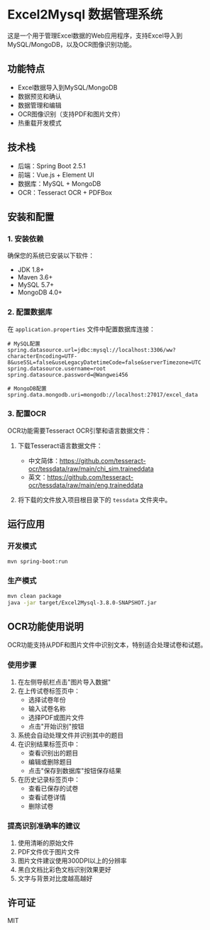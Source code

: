 # Excel2Mysql 数据管理系统

这是一个用于管理Excel数据的Web应用程序，支持Excel导入到MySQL/MongoDB，以及OCR图像识别功能。

## 功能特点

- Excel数据导入到MySQL/MongoDB
- 数据预览和确认
- 数据管理和编辑
- OCR图像识别（支持PDF和图片文件）
- 热重载开发模式

## 技术栈

- 后端：Spring Boot 2.5.1
- 前端：Vue.js + Element UI
- 数据库：MySQL + MongoDB
- OCR：Tesseract OCR + PDFBox

## 安装和配置

### 1. 安装依赖

确保您的系统已安装以下软件：

- JDK 1.8+
- Maven 3.6+
- MySQL 5.7+
- MongoDB 4.0+

### 2. 配置数据库

在 `application.properties` 文件中配置数据库连接：

```properties
# MySQL配置
spring.datasource.url=jdbc:mysql://localhost:3306/ww?characterEncoding=UTF-8&useSSL=false&useLegacyDatetimeCode=false&serverTimezone=UTC
spring.datasource.username=root
spring.datasource.password=@Wangwei456

# MongoDB配置
spring.data.mongodb.uri=mongodb://localhost:27017/excel_data
```

### 3. 配置OCR

OCR功能需要Tesseract OCR引擎和语言数据文件：

1. 下载Tesseract语言数据文件：
   - 中文简体：https://github.com/tesseract-ocr/tessdata/raw/main/chi_sim.traineddata
   - 英文：https://github.com/tesseract-ocr/tessdata/raw/main/eng.traineddata

2. 将下载的文件放入项目根目录下的 `tessdata` 文件夹中。

## 运行应用

### 开发模式

```bash
mvn spring-boot:run
```

### 生产模式

```bash
mvn clean package
java -jar target/Excel2Mysql-3.8.0-SNAPSHOT.jar
```

## OCR功能使用说明

OCR功能支持从PDF和图片文件中识别文本，特别适合处理试卷和试题。

### 使用步骤

1. 在左侧导航栏点击"图片导入数据"
2. 在上传试卷标签页中：
   - 选择试卷年份
   - 输入试卷名称
   - 选择PDF或图片文件
   - 点击"开始识别"按钮
3. 系统会自动处理文件并识别其中的题目
4. 在识别结果标签页中：
   - 查看识别出的题目
   - 编辑或删除题目
   - 点击"保存到数据库"按钮保存结果
5. 在历史记录标签页中：
   - 查看已保存的试卷
   - 查看试卷详情
   - 删除试卷

### 提高识别准确率的建议

1. 使用清晰的原始文件
2. PDF文件优于图片文件
3. 图片文件建议使用300DPI以上的分辨率
4. 黑白文档比彩色文档识别效果更好
5. 文字与背景对比度越高越好

## 许可证

MIT 